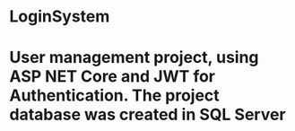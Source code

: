 # LoginSystem
# User management project, using ASP NET Core and JWT for Authentication. The project database was created in SQL Server
